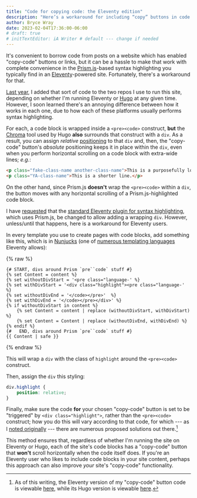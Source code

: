 ```yaml
---
title: "Code for copying code: the Eleventy edition"
description: "Here’s a workaround for including “copy” buttons in code blocks built by Prism-based syntax highlighting in Eleventy."
author: Bryce Wray
date: 2023-02-04T17:36:00-06:00
# draft: true
# initTextEditor: iA Writer # default --- change if needed
---
```


It's convenient to borrow code from posts on a website which has enabled "copy-code" buttons or links, but it can be a hassle to make that work with complete convenience in the [Prism.js](https://prismjs.com)-based syntax highlighting you typically find in an [Eleventy](https://11ty.dev)-powered site. Fortunately, there's a workaround for that.

<!--more-->

[Last year](/posts/2022/05/gems-in-rough-18/#code-for-copying-code), I added that sort of code to the two repos I use to run this site, depending on whether I'm running Eleventy or [Hugo](https://gohugo.io) at any given time. However, I soon learned there's an annoying difference between how it works in each one, due to how each of these platforms usually performs syntax highlighting.

For each, a code block is wrapped inside a `<pre><code>` construct, **but** the [Chroma](https://github.com/alecthomas/chroma) tool used by Hugo **also** surrounds that construct with a `div`. As a result, you can assign *relative* [positioning](https://developer.mozilla.org/en-US/docs/Web/CSS/position) to that `div` and, then, the "copy-code" button's *absolute* positioning keeps it in place within the `div`, even when you perform horizontal scrolling on a code block with extra-wide lines; *e.g.*:

```html
<p class="fake-class-name another-class-name">This is a purposefully long line of HTML, allowing you to see what happens with a code block that requires horizontal scrolling.</p>
<p class="YA-class-name">This is a shorter line.</p>
```

On the other hand, since Prism.js **doesn't** wrap the `<pre><code>` within a `div`, the button moves with any horizontal scrolling of a Prism.js-highlighted code block.

I have [requested](https://github.com/11ty/eleventy-plugin-syntaxhighlight/issues/77) that the [standard Eleventy plugin for syntax highlighting](https://github.com/11ty/eleventy-plugin-syntaxhighlight), which uses Prism.js, be changed to allow adding a wrapping `div`. However, unless/until that happens, here is a workaround for Eleventy users.

In every template you use to create pages with code blocks, add something like this, which is in [Nunjucks](https://mozilla.github.io/nunjucks/) (one of [numerous templating languages](https://www.11ty.dev/docs/languages/) Eleventy allows):

{% raw %}
```twig
{# START, divs around Prism `pre``code` stuff #}
{% set Content = content %}
{% set withoutDivStart = '<pre class="language-' %}
{% set withDivStart = '<div class="highlight"><pre class="language-' %}
{% set withoutDivEnd = '</code></pre>'  %}
{% set withDivEnd = '</code></pre></div>' %}
{% if withoutDivStart in content %}
	{% set Content = content | replace (withoutDivStart, withDivStart) %}
	{% set Content = Content | replace (withoutDivEnd, withDivEnd) %}
{% endif %}
{#   END, divs around Prism `pre``code` stuff #}
{{ Content | safe }}
```
{% endraw %}

This will wrap a `div` with the class of `highlight` around the `<pre><code>` construct.

Then, assign the `div` this styling:

```css
div.highlight {
	position: relative;
}
```

Finally, make sure the code **for** your chosen "copy-code" button is set to be "triggered" by `<div class="highlight">`, rather than the `<pre><code>` construct; how you do this will vary according to that code, for which --- as I [noted originally](/posts/2022/05/gems-in-rough-18/#code-for-copying-code) --- there are numerous proposed solutions out there.[^repoExample]

[^repoExample]: As of this writing, the Eleventy version of my "copy-code" button code is viewable [here](https://github.com/brycewray/eleventy_site/blob/main/src/assets/js/copy-code-button.js), while its Hugo version is viewable [here](https://github.com/brycewray/hugo_site/blob/main/assets/js/copy-code-button.js).

This method ensures that, regardless of whether I'm running the site on Eleventy or Hugo, each of the site's code blocks has a "copy-code" button that **won't** scroll horizontally when the code itself does. If you're an Eleventy user who likes to include code blocks in your site content, perhaps this approach can also improve *your* site's "copy-code" functionality.
